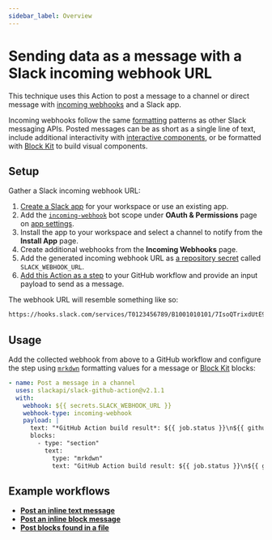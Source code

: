 ```yaml
---
sidebar_label: Overview
---
```


# Sending data as a message with a Slack incoming webhook URL

This technique uses this Action to post a message to a channel or direct message with [incoming webhooks](https://docs.slack.dev/messaging/sending-messages-using-incoming-webhooks) and a Slack app.

Incoming webhooks follow the same [formatting](https://docs.slack.dev/apis/) patterns as other Slack messaging APIs. Posted messages can be as short as a single line of text, include additional interactivity with [interactive components](https://docs.slack.dev/messaging/creating-interactive-messages), or be formatted with [Block Kit](https://docs.slack.dev/block-kit/) to build visual components.

## Setup

Gather a Slack incoming webhook URL:

1. [Create a Slack app](https://api.slack.com/apps/new) for your workspace or use an existing app.
2. Add the [`incoming-webhook`](https://docs.slack.dev/reference/scopes/incoming-webhook) bot scope under **OAuth & Permissions** page on [app settings](https://api.slack.com/apps).
3. Install the app to your workspace and select a channel to notify from the **Install App** page.
4. Create additional webhooks from the **Incoming Webhooks** page.
5. Add the generated incoming webhook URL as [a repository secret](https://docs.github.com/en/actions/security-for-github-actions/security-guides/using-secrets-in-github-actions#creating-secrets-for-a-repository) called `SLACK_WEBHOOK_URL`.
6. [Add this Action as a step](https://docs.github.com/en/actions/learn-github-actions/workflow-syntax-for-github-actions#jobsjob_idsteps) to your GitHub workflow and provide an input payload to send as a message.

The webhook URL will resemble something like so:

```txt
https://hooks.slack.com/services/T0123456789/B1001010101/7IsoQTrixdUtE971O1xQTm4T
```

## Usage

Add the collected webhook from above to a GitHub workflow and configure the step using [`mrkdwn`](https://docs.slack.dev/messaging/formatting-message-text) formatting values for a message or [Block Kit](https://docs.slack.dev/block-kit/) blocks:

```yaml
- name: Post a message in a channel
  uses: slackapi/slack-github-action@v2.1.1
  with:
    webhook: ${{ secrets.SLACK_WEBHOOK_URL }}
    webhook-type: incoming-webhook
    payload: |
      text: "*GitHub Action build result*: ${{ job.status }}\n${{ github.event.pull_request.html_url || github.event.head_commit.url }}"
      blocks:
        - type: "section"
          text:
            type: "mrkdwn"
            text: "GitHub Action build result: ${{ job.status }}\n${{ github.event.pull_request.html_url || github.event.head_commit.url }}"
```

## Example workflows

* [**Post an inline text message**](/slack-github-action/sending-techniques/sending-data-slack-incoming-webhook/post-inline-text-message)
* [**Post an inline block message**](/slack-github-action/sending-techniques/sending-data-slack-incoming-webhook/post-inline-block-message)
* [**Post blocks found in a file**](/slack-github-action/sending-techniques/sending-data-slack-incoming-webhook/post-blocks-found-in-file)